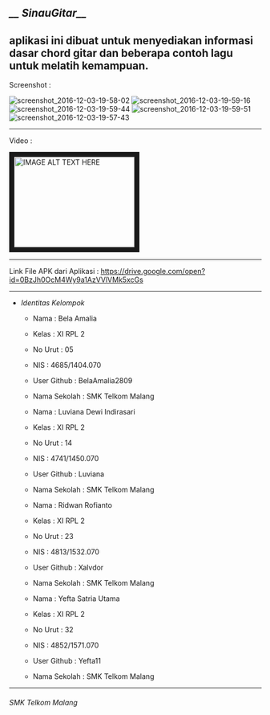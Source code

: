## *__ SinauGitar__*

aplikasi ini dibuat untuk menyediakan informasi dasar chord gitar dan beberapa contoh lagu untuk melatih kemampuan.
-------------------------------------------------------

Screenshot :

![screenshot_2016-12-03-19-58-02](https://cloud.githubusercontent.com/assets/22131343/20859518/2fda20ae-b994-11e6-95df-567bfe28a527.png)
![screenshot_2016-12-03-19-59-16](https://cloud.githubusercontent.com/assets/22131343/20859519/2fe48f30-b994-11e6-92e1-59e1492b66ab.png)
![screenshot_2016-12-03-19-59-44](https://cloud.githubusercontent.com/assets/22131343/20859520/2fea5e7e-b994-11e6-9447-12f1d4bf0a53.png)
![screenshot_2016-12-03-19-59-51](https://cloud.githubusercontent.com/assets/22131343/20859521/2ff050b8-b994-11e6-8e15-ccbb48e09f20.png)
![screenshot_2016-12-03-19-57-43](https://cloud.githubusercontent.com/assets/22131343/20859522/2ff4922c-b994-11e6-957b-1730aeea4854.png)



-------------------------------------------------------

Video :

<a href="http://www.youtube.com/watch?feature=player_embedded&v=8IEfaCQP83g
" target="_blank"><img src="http://img.youtube.com/vi/8IEfaCQP83g/0.jpg" 
alt="IMAGE ALT TEXT HERE" width="240" height="180" border="10" /></a>


-------------------------------------------------------

Link File APK dari Aplikasi :
https://drive.google.com/open?id=0BzJh0OcM4Wy9a1AzVVlVMk5xcGs

-------------------------------------------------------

* *Identitas Kelompok* 
  * Nama          : Bela Amalia
  * Kelas         : XI RPL 2
  * No Urut       : 05
  * NIS           : 4685/1404.070
  * User Github   : BelaAmalia2809
  * Nama Sekolah  : SMK Telkom Malang
  
  * Nama          : Luviana Dewi Indirasari
  * Kelas         : XI RPL 2
  * No Urut       : 14
  * NIS           : 4741/1450.070
  * User Github   : Luviana
  * Nama Sekolah  : SMK Telkom Malang
  
  * Nama          : Ridwan Rofianto
  * Kelas         : XI RPL 2
  * No Urut       : 23
  * NIS           : 4813/1532.070
  * User Github   : Xalvdor
  * Nama Sekolah  : SMK Telkom Malang
  
  * Nama          : Yefta Satria Utama
  * Kelas         : XI RPL 2
  * No Urut       : 32
  * NIS           : 4852/1571.070
  * User Github   : Yefta11
  * Nama Sekolah  : SMK Telkom Malang
  
  

-------------------------------------------------------

###### *SMK Telkom Malang*
